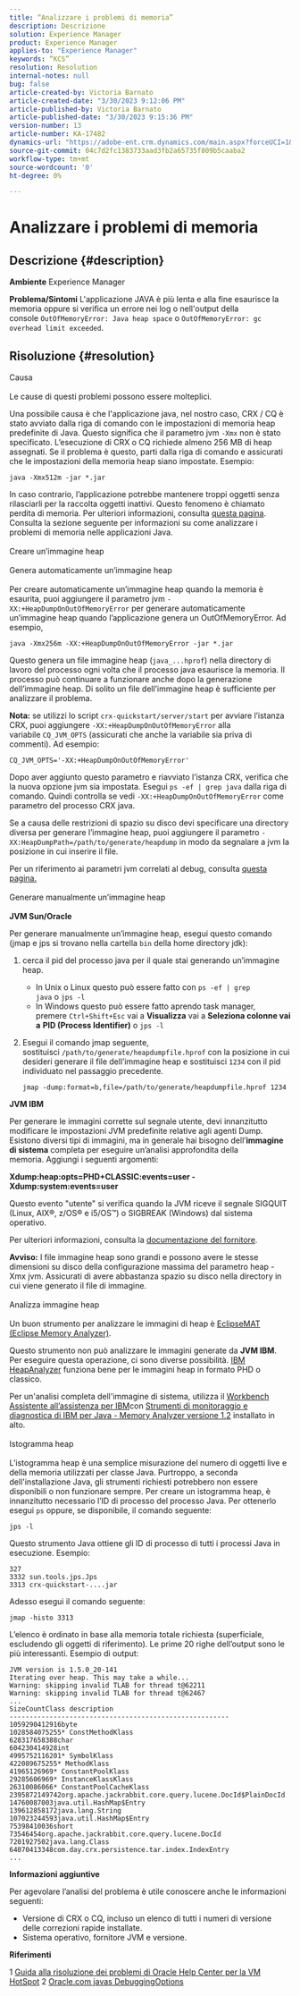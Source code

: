 ```yaml
---
title: “Analizzare i problemi di memoria”
description: Descrizione
solution: Experience Manager
product: Experience Manager
applies-to: "Experience Manager"
keywords: “KCS”
resolution: Resolution
internal-notes: null
bug: false
article-created-by: Victoria Barnato
article-created-date: "3/30/2023 9:12:06 PM"
article-published-by: Victoria Barnato
article-published-date: "3/30/2023 9:15:36 PM"
version-number: 13
article-number: KA-17482
dynamics-url: "https://adobe-ent.crm.dynamics.com/main.aspx?forceUCI=1&pagetype=entityrecord&etn=knowledgearticle&id=603a9d85-3fcf-ed11-b597-6045bd006268"
source-git-commit: 04c7d2fc1383733aad3fb2a65735f809b5caaba2
workflow-type: tm+mt
source-wordcount: '0'
ht-degree: 0%

---
```


# Analizzare i problemi di memoria

## Descrizione {#description}

<b>Ambiente</b>
Experience Manager


<b>Problema/Sintomi</b>
L&#39;applicazione JAVA è più lenta e alla fine esaurisce la memoria oppure si verifica un errore nei log o nell&#39;output della console `OutOfMemoryError: Java heap space` o `OutOfMemoryError: gc overhead limit exceeded`.


## Risoluzione {#resolution}

Causa<br><br>
Le cause di questi problemi possono essere molteplici.

Una possibile causa è che l&#39;applicazione java, nel nostro caso, CRX / CQ è stato avviato dalla riga di comando con le impostazioni di memoria heap predefinite di Java. Questo significa che il parametro jvm `-Xmx` non è stato specificato. L’esecuzione di CRX o CQ richiede almeno 256 MB di heap assegnati. Se il problema è questo, parti dalla riga di comando e assicurati che le impostazioni della memoria heap siano impostate. Esempio:


```
java -Xmx512m -jar *.jar
```


In caso contrario, l’applicazione potrebbe mantenere troppi oggetti senza rilasciarli per la raccolta oggetti inattivi. Questo fenomeno è chiamato perdita di memoria. Per ulteriori informazioni, consulta [questa pagina](https://docs.oracle.com/javase/7/docs/webnotes/tsg/TSG-VM/html/memleaks.html). Consulta la sezione seguente per informazioni su come analizzare i problemi di memoria nelle applicazioni Java.
<br><br>Creare un’immagine heap<br><br>Genera automaticamente un’immagine heap<br><br>
Per creare automaticamente un’immagine heap quando la memoria è esaurita, puoi aggiungere il parametro jvm `-XX:+HeapDumpOnOutOfMemoryError` per generare automaticamente un’immagine heap quando l’applicazione genera un OutOfMemoryError. Ad esempio,


```
java -Xmx256m -XX:+HeapDumpOnOutOfMemoryError -jar *.jar
```


Questo genera un file immagine heap (`java_...hprof`) nella directory di lavoro del processo ogni volta che il processo java esaurisce la memoria. Il processo può continuare a funzionare anche dopo la generazione dell’immagine heap. Di solito un file dell’immagine heap è sufficiente per analizzare il problema.

<b>Nota:</b> se utilizzi lo script `crx-quickstart/server/start` per avviare l’istanza CRX, puoi aggiungere `-XX:+HeapDumpOnOutOfMemoryError` alla variabile `CQ_JVM_OPTS` (assicurati che anche la variabile sia priva di commenti). Ad esempio:


```
CQ_JVM_OPTS='-XX:+HeapDumpOnOutOfMemoryError'
```


Dopo aver aggiunto questo parametro e riavviato l’istanza CRX, verifica che la nuova opzione jvm sia impostata. Esegui `ps -ef | grep java` dalla riga di comando. Quindi controlla se vedi `-XX:+HeapDumpOnOutOfMemoryError` come parametro del processo CRX java.

Se a causa delle restrizioni di spazio su disco devi specificare una directory diversa per generare l’immagine heap, puoi aggiungere il parametro `-XX:HeapDumpPath=/path/to/generate/heapdump` in modo da segnalare a jvm la posizione in cui inserire il file.

Per un riferimento ai parametri jvm correlati al debug, consulta [questa pagina.
](https://www.oracle.com/java/technologies/javase/vmoptions-jsp.html#DebuggingOptions)
<br><br>Generare manualmente un’immagine heap<br><br>
<b>JVM Sun/Oracle</b>

Per generare manualmente un’immagine heap, esegui questo comando (jmap e jps si trovano nella cartella `bin` della home directory jdk):

1. cerca il pid del processo java per il quale stai generando un’immagine heap.
   - In Unix o Linux questo può essere fatto con `ps -ef | grep java` o `jps -l`
   - In Windows questo può essere fatto aprendo task manager, premere `Ctrl+Shift+Esc` vai a <b>Visualizza</b> vai a <b>Seleziona colonne </b><b>vai a</b> <b>PID (Process Identifier)</b> o `jps -l`
2. Esegui il comando jmap seguente, sostituisci `/path/to/generate/heapdumpfile.hprof` con la posizione in cui desideri generare il file dell’immagine heap e sostituisci `1234` con il pid individuato nel passaggio precedente.

   ```
   jmap -dump:format=b,file=/path/to/generate/heapdumpfile.hprof 1234
   ```


<b>JVM IBM</b>

Per generare le immagini corrette sul segnale utente, devi innanzitutto modificare le impostazioni JVM predefinite relative agli agenti Dump. Esistono diversi tipi di immagini, ma in generale hai bisogno dell’<b>immagine di sistema</b> completa per eseguire un’analisi approfondita della memoria. Aggiungi i seguenti argomenti:

<b>Xdump:heap:opts=PHD+CLASSIC:events=user -Xdump:system:events=user</b>

Questo evento &quot;utente&quot; si verifica quando la JVM riceve il segnale SIGQUIT (Linux, AIX®, z/OS® e i5/OS™) o SIGBREAK (Windows) dal sistema operativo.

Per ulteriori informazioni, consulta la [documentazione del fornitore](https://www.ibm.com/support/pages/node/159631).

<b>Avviso:</b> I file immagine heap sono grandi e possono avere le stesse dimensioni su disco della configurazione massima del parametro heap -Xmx jvm. Assicurati di avere abbastanza spazio su disco nella directory in cui viene generato il file di immagine.
<br><br>Analizza immagine heap<br><br>
Un buon strumento per analizzare le immagini di heap è [EclipseMAT (Eclipse Memory Analyzer)](https://www.eclipse.org/mat/).

Questo strumento non può analizzare le immagini generate da <b>JVM IBM</b>. Per eseguire questa operazione, ci sono diverse possibilità. [IBM HeapAnalyzer](https://www.ibm.com/support/pages/ibm-heapanalyzer) funziona bene per le immagini heap in formato PHD o classico.

Per un&#39;analisi completa dell&#39;immagine di sistema, utilizza il [Workbench Assistente all’assistenza per IBM](https://www.ibm.com/support/pages/node/718131)con [Strumenti di monitoraggio e diagnostica di IBM per Java - Memory Analyzer versione 1.2](https://www.ibm.com/docs/en/sdk-java-technology/8?topic=SSYKE2_8.0.0/com.ibm.java.80.doc/diag/tools/tool_memoryanalyzer.htm) installato in alto.
<br><br>Istogramma heap<br><br>
L’istogramma heap è una semplice misurazione del numero di oggetti live e della memoria utilizzati per classe Java. Purtroppo, a seconda dell&#39;installazione Java, gli strumenti richiesti potrebbero non essere disponibili o non funzionare sempre. Per creare un istogramma heap, è innanzitutto necessario l’ID di processo del processo Java. Per ottenerlo esegui `ps` oppure, se disponibile, il comando seguente:


```
jps -l
```


Questo strumento Java ottiene gli ID di processo di tutti i processi Java in esecuzione. Esempio:


```
327 
3332 sun.tools.jps.Jps
3313 crx-quickstart-....jar
```


Adesso esegui il comando seguente:


```
jmap -histo 3313
```


L’elenco è ordinato in base alla memoria totale richiesta (superficiale, escludendo gli oggetti di riferimento). Le prime 20 righe dell’output sono le più interessanti. Esempio di output:


```
JVM version is 1.5.0_20-141
Iterating over heap. This may take a while...
Warning: skipping invalid TLAB for thread t@62211
Warning: skipping invalid TLAB for thread t@62467
...
SizeCountClass description
-------------------------------------------------------
1059290412916byte
1028584075255* ConstMethodKlass
628317658388char
604230414928int
4995752116201* SymbolKlass
422089675255* MethodKlass
41965126969* ConstantPoolKlass
29285606969* InstanceKlassKlass
26310086066* ConstantPoolCacheKlass
2395872149742org.apache.jackrabbit.core.query.lucene.DocId$PlainDocId
14760087003java.util.HashMap$Entry
139612858172java.lang.String
107023244593java.util.HashMap$Entry
75398410036short
73546454org.apache.jackrabbit.core.query.lucene.DocId
7201927502java.lang.Class
64070413348com.day.crx.persistence.tar.index.IndexEntry
...
```


<b>Informazioni aggiuntive</b>

Per agevolare l’analisi del problema è utile conoscere anche le informazioni seguenti:

- Versione di CRX o CQ, incluso un elenco di tutti i numeri di versione delle correzioni rapide installate.
- Sistema operativo, fornitore JVM e versione.


<b>Riferimenti</b>

1 [Guida alla risoluzione dei problemi di Oracle Help Center per la VM HotSpot](https://docs.oracle.com/javase/7/docs/webnotes/tsg/TSG-VM/html/memleaks.html)
2 [Oracle.com javas DebuggingOptions](https://www.oracle.com/java/technologies/javase/vmoptions-jsp.html#DebuggingOptions)
